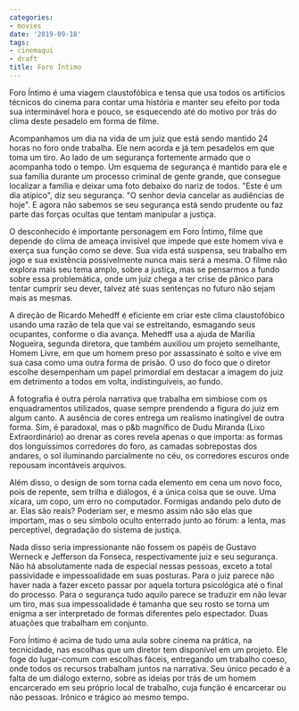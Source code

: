 ```yaml
---
categories:
- movies
date: '2019-09-18'
tags:
- cinemaqui
- draft
title: Foro Íntimo
---
```


Foro Íntimo é uma viagem claustofóbica e tensa que usa todos os artifícios técnicos do cinema para contar uma história e manter seu efeito por toda sua interminável hora e pouco, se esquecendo até do motivo por trás do clima deste pesadelo em forma de filme.

Acompanhamos um dia na vida de um juiz que está sendo mantido 24 horas no foro onde trabalha. Ele nem acorda e já tem pesadelos em que toma um tiro. Ao lado de um segurança fortemente armado que o acompanha todo o tempo. Um esquema de segurança é mantido para ele e sua família durante um processo criminal de gente grande, que consegue localizar a família e deixar uma foto debaixo do nariz de todos. "Este é um dia atípico", diz seu segurança. "O senhor devia cancelar as audiências de hoje". E agora não sabemos se seu segurança está sendo prudente ou faz parte das forças ocultas que tentam manipular a justiça.

O desconhecido é importante personagem em Foro Íntimo, filme que depende do clima de ameaça invisível que impede que este homem viva e exerça sua função como se deve. Sua vida está suspensa, seu trabalho em jogo e sua existência possivelmente nunca mais será a mesma. O filme não explora mais seu tema amplo, sobre a justiça, mas se pensarmos a fundo sobre essa problemática, onde um juiz chega a ter crise de pânico para tentar cumprir seu dever, talvez até suas sentenças no futuro não sejam mais as mesmas.

A direção de Ricardo Mehedff é eficiente em criar este clima claustofóbico usando uma razão de tela que vai se estreitando, esmagando seus ocupantes, conforme o dia avança. Mehedff usa a ajuda de Marilia Nogueira, segunda diretora, que também auxiliou um projeto semelhante, Homem Livre, em que um homem preso por assassinato é solto e vive em sua casa como uma outra forma de prisão. O uso do foco que o diretor escolhe desempenham um papel primordial em destacar a imagem do juiz em detrimento a todos em volta, indistinguíveis, ao fundo.

A fotografia é outra pérola narrativa que trabalha em simbiose com os enquadramentos utilizados, quase sempre prendendo a figura do juiz em algum canto. A ausência de cores entrega um realismo inatingível de outra forma. Sim, é paradoxal, mas o p&b magnífico de Dudu Miranda (Lixo Extraordinário) ao drenar as cores revela apenas o que importa: as formas dos longuíssimos corredores do foro, as camadas sobrepostas dos andares, o sol iluminando parcialmente no céu, os corredores escuros onde repousam incontáveis arquivos.

Além disso, o design de som torna cada elemento em cena um novo foco, pois de repente, sem trilha e diálogos, é a única coisa que se ouve. Uma xícara, um copo, um erro no computador. Formigas andando pelo duto de ar. Elas são reais? Poderiam ser, e mesmo assim não são elas que importam, mas o seu símbolo oculto enterrado junto ao fórum: a lenta, mas perceptível, degradação do sistema de justiça.

Nada disso seria impressionante não fossem os papéis de Gustavo Werneck e Jefferson da Fonseca, respectivamente juiz e seu segurança. Não há absolutamente nada de especial nessas pessoas, exceto a total passividade e impessoalidade em suas posturas. Para o juiz parece não haver nada a fazer exceto passar por aquela tortura psicológica até o final do processo. Para o segurança tudo aquilo parece se traduzir em não levar um tiro, mas sua impessoalidade é tamanha que seu rosto se torna um enigma a ser interpretado de formas diferentes pelo espectador. Duas atuações que trabalham em conjunto.

Foro Íntimo é acima de tudo uma aula sobre cinema na prática, na tecnicidade, nas escolhas que um diretor tem disponível em um projeto. Ele foge do lugar-comum com escolhas fáceis, entregando um trabalho coeso, onde todos os recursos trabalham juntos na narrativa. Seu único pecado é a falta de um diálogo externo, sobre as ideias por trás de um homem encarcerado em seu próprio local de trabalho, cuja função é encarcerar ou não pessoas. Irônico e trágico ao mesmo tempo.